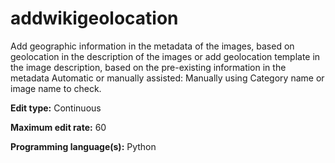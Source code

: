 # addwikigeolocation
Add geographic information in the metadata of the images, based on geolocation in the description of the images or add geolocation template in the image description, based on the pre-existing information in the metadata
Automatic or manually assisted: Manually using Category name or image name to check.

**Edit type:** Continuous

**Maximum edit rate:** 60

**Programming language(s):** Python
